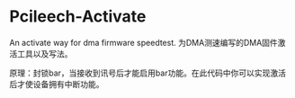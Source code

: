 # Pcileech-Activate
An activate way for dma firmware speedtest.
为DMA测速编写的DMA固件激活工具以及写法。

原理：封锁bar，当接收到讯号后才能启用bar功能。在此代码中你可以实现激活后才使设备拥有中断功能。
